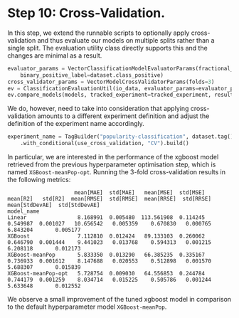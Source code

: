 # Step 10: Cross-Validation.

In this step, we extend the runnable scripts to optionally apply cross-validation
and thus evaluate our models on multiple splits rather than a single split.
The evaluation utility class directly supports this and the changes are 
minimal as a result.

```python
evaluator_params = VectorClassificationModelEvaluatorParams(fractional_split_test_fraction=0.3,
    binary_positive_label=dataset.class_positive)
cross_validator_params = VectorModelCrossValidatorParams(folds=3)
ev = ClassificationEvaluationUtil(io_data, evaluator_params=evaluator_params, cross_validator_params=cross_validator_params)
ev.compare_models(models, tracked_experiment=tracked_experiment, result_writer=result_writer, use_cross_validation=use_cross_validation)
```

We do, however, need to take into consideration that applying cross-validation
amounts to a different experiment definition and adjust the definition of the
experiment name accordingly.

```python
experiment_name = TagBuilder("popularity-classification", dataset.tag()) \
    .with_conditional(use_cross_validation, "CV").build()
```
In particular, we are interested in the performance of the xgboost model retrieved from
the previous hyperparameter optimisation step, which is named `XGBoost-meanPop-opt`. Running the 3-fold cross-validation results in the
following metrics:
```
                     mean[MAE]  std[MAE]   mean[MSE]  std[MSE]  mean[R2]   std[R2]  mean[RMSE]  std[RMSE]  mean[RRSE]  std[RRSE]  mean[StdDevAE]  std[StdDevAE]
model_name                                                                                                                                                     
Linear                8.168991  0.005480  113.561908  0.114245  0.549987  0.001027   10.656542   0.005359    0.670830   0.000765        6.843204       0.005177
XGBoost               7.112810  0.012424   89.133103  0.260062  0.646790  0.001444    9.441023   0.013768    0.594313   0.001215        6.208118       0.012173
XGBoost-meanPop       5.833350  0.013290   66.385235  0.335167  0.736933  0.001612    8.147688   0.020553    0.512898   0.001570        5.688307       0.015839
XGBoost-meanPop-opt   5.728754  0.009030   64.556853  0.244784  0.744179  0.001259    8.034714   0.015225    0.505786   0.001244        5.633648       0.012552

```
We observe a small improvement of the tuned xgboost model in comparison to the default hyperparameter
model `XGBoost-meanPop`.